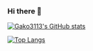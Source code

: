 ### Hi there 👋

<!--
**Gako3113/Gako3113** is a ✨ _special_ ✨ repository because its `README.md` (this file) appears on your GitHub profile.

Here are some ideas to get you started:

- 🔭 I’m currently working on ...
- 🌱 I’m currently learning ...
- 👯 I’m looking to collaborate on ...
- 🤔 I’m looking for help with ...
- 💬 Ask me about ...
- 📫 How to reach me: ...
- 😄 Pronouns: ...
- ⚡ Fun fact: ...
-->

[![Gako3113's GitHub stats](https://github-readme-stats.vercel.app/api?username=Gako3113&theme=vue-dark&show_icons=true)](https://github.com/Gako3113/github-readme-stats)

[![Top Langs](https://github-readme-stats.vercel.app/api/top-langs/?username=Gako3113&theme=vue-dark&show_icons=true&layout=compact)](https://github.com/Gako3113/github-readme-stats)

